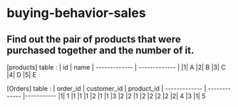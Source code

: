 # buying-behavior-sales

## Find out the pair of products that were purchased together and the number of it.

[products] table :
| id      | name 
| ------------- | ------------- |
|1|	A
|2|	B
|3|	C
|4|	D
|5|	E

[Orders] table :
| order_id      | customer_id | product_id
| ------------- | ------------- |-----------
|1|	1	|1
|1	|1	|2
|1	|1	|3
|2	|2	|1
|2	|2 |2
|2	|2|	4
|3  |1|	5
